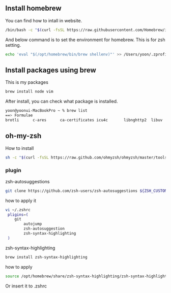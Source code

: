 ## Install homebrew
You can find how to intall in website.
```bash
/bin/bash -c "$(curl -fsSL https://raw.githubusercontent.com/Homebrew/install/HEAD/install.sh)"
```
And below command is to set the environment for homebrew.
This is for zsh setting.
```bash
echo 'eval "$(/opt/homebrew/bin/brew shellenv)"' >> /Users/yoon/.zprofile
```
 
## Install packages using brew
This is my packages
```bash
brew install node vim
```
After install, you can check what package is installed.
```bash
yoon@yoonui-MacBookPro ~ % brew list
==> Formulae
brotli		c-ares		ca-certificates	icu4c		libnghttp2	libuv		node		openssl@1.1
```

## oh-my-zsh
How to install
```bash
sh -c "$(curl -fsSL https://raw.github.com/ohmyzsh/ohmyzsh/master/tools/install.sh)"
```
### plugin
zsh-autosuggestions
```bash
git clone https://github.com/zsh-users/zsh-autosuggestions ${ZSH_CUSTOM:-~/.oh-my-zsh/custom}/plugins/zsh-autosuggestions
```
how to apply it
```bash
vi ~/.zshrc
 pligins=( 
 	git
    	autojump
    	zsh-autosuggestion
    	zsh-syntax-highlighting
 )
```
zsh-syntax-highlighting
```bash
brew install zsh-syntax-highlighting
```
how to apply
```bash
source /opt/homebrew/share/zsh-syntax-highlighting/zsh-syntax-highlighting.zsh
```
Or insert it to .zshrc


